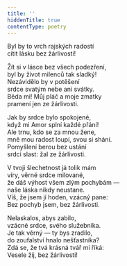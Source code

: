 ```yaml
---
title: ''
hiddenTitle: true
contentType: poetry
---
```


<section>

Byl by to vrch rajských radostí\
cítit lásku bez žárlivosti!

</section>

<section>

Žít si v lásce bez všech podezření,  
byl by život milenců tak sladký!  
Nezávidělo by v potěšení  
srdce svatým nebe ani svátky.  
Běda mi! Můj pláč a moje zmatky  
pramení jen ze žárlivosti.

</section>

<section>

Jak by srdce bylo spokojené,  
když mi Amor splní každé přání!  
Ale trnu, kdo se za mnou žene,  
mně mou radost loupí, svou si shání.  
Pomyšlení berou bez ustání  
srdci slast: žal ze žárlivosti.

</section>

<section>

V tvoji šlechetnost já tolik mám  
víry, věrné srdce milované,  
že dáš výhost všem zlým pochybám —  
naše láska nikdy neustane.  
Víš, že jsem jí hoden, vzácný pane:  
Bez pochyb jsem, bez žárlivosti.

</section>

<section>

Nelaskalos, abys zabilo,  
vzácné srdce, svého služebníka.  
Je tak věrný — ty bys zradilo,  
do zoufalství hnalo nešťastníka?  
Zdá se, že tvá krásná tvář mi říká:  
Vesele žij, bez žárlivosti!

</section>

